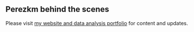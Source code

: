 ## Perezkm behind the scenes

Please visit [my website and data analysis portfolio](https://perezkm.github.io/kimberlyperez-MADA-portfolio/) for content and updates.
